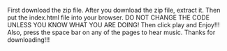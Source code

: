 First download the zip file. After you download the zip file, extract it. Then put the index.html file into your browser. DO NOT CHANGE THE CODE UNLESS YOU KNOW WHAT YOU ARE DOING! Then click play and Enjoy!!! Also, press the space bar on any of the pages to hear music. Thanks for downloading!!!
